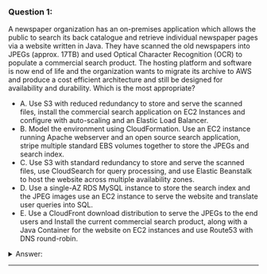### Question 1:

A newspaper organization has an on-premises application which allows the public to search its back catalogue and retrieve individual newspaper pages via a website written in Java. They have scanned the old newspapers into JPEGs (approx. 17TB) and used Optical Character Recognition (OCR) to populate a commercial search product. The hosting platform and software is now end of life and the organization wants to migrate its archive to AWS and produce a cost efficient architecture and still be designed for availability and durability. Which is the most appropriate?

- A. Use S3 with reduced redundancy to store and serve the scanned files, install the commercial search application on EC2 Instances and configure with auto-scaling and an Elastic Load Balancer. 
- B. Model the environment using CloudFormation. Use an EC2 instance running Apache webserver and an open source search application, stripe multiple standard EBS volumes together to store the JPEGs and search index. 
- C. Use S3 with standard redundancy to store and serve the scanned files, use CloudSearch for query processing, and use Elastic Beanstalk to host the website across multiple availability zones.
- D. Use a single-AZ RDS MySQL instance to store the search index and the JPEG images use an EC2 instance to serve the website and translate user queries into SQL. 
- E. Use a CloudFront download distribution to serve the JPEGs to the end users and Install the current commercial search product, along with a Java Container for the website on EC2 instances and use Route53 with DNS round-robin. 

<details><summary>Answer:</summary><p>
[C]

Explanation:

Question 1@http://jayendrapatil.com/aws-cloudsearch/

A: Reusing Commercial search application which is nearing end of life not a good option for cost

B: storing JPEGs on EBS volumes not cost effective also answer does not address Open source solution availability

C: Cost effective S3 storage, CloudSearch for Search and Highly available and durable web application

D: MySQL not an ideal solution to sore index and JPEG images for cost and performance

E: Web Application not scalable, whats the source for JPEGs files through CloudFront

</p></details><hr>

